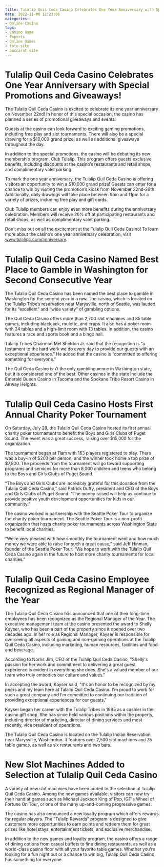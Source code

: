 ```yaml
---
title: Tulalip Quil Ceda Casino Celebrates One Year Anniversary with Special Promotions and Giveaways!
date: 2022-11-08 12:23:06
categories:
- Online Casino
tags:
- Casino Game
- Esports
- Online Games
- toto site
- baccarat site
---
```



#  Tulalip Quil Ceda Casino Celebrates One Year Anniversary with Special Promotions and Giveaways!

The Tulalip Quil Ceda Casino is excited to celebrate its one year anniversary on November 22nd! In honor of this special occasion, the casino has planned a series of promotional giveaways and events.

Guests at the casino can look forward to exciting gaming promotions, including free play and slot tournaments. There will also be a special drawing for a $10,000 grand prize, as well as additional giveaways throughout the day.

In addition to the special promotions, the casino will be debuting its new membership program, Club Tulalip. This program offers guests exclusive benefits, including discounts at the casino’s restaurants and retail shops, and complimentary valet parking.

To mark the one year anniversary, the Tulalip Quil Ceda Casino is offering visitors an opportunity to win a $10,000 grand prize! Guests can enter for a chance to win by visiting the promotion’s kiosk from November 22nd-26th. Additionally, daily drawings will take place between 9am and 11pm for a variety of prizes, including free play and gift cards.

Club Tulalip members can enjoy even more benefits during the anniversary celebration. Members will receive 20% off at participating restaurants and retail shops, as well as complimentary valet parking.

Don’t miss out on all the excitement at the Tulalip Quil Ceda Casino! To learn more about the casino’s one year anniversary celebration, visit www.tulaliqc.com/anniversary.

#  Tulalip Quil Ceda Casino Named Best Place to Gamble in Washington for Second Consecutive Year

The Tulalip Quil Ceda Casino has been named the best place to gamble in Washington for the second year in a row. The casino, which is located on the Tulalip Tribe’s reservation near Marysville, north of Seattle, was lauded for its “excellent” and “wide variety” of gambling options.

The Quil Ceda Casino offers more than 2,700 slot machines and 85 table games, including blackjack, roulette, and craps. It also has a poker room with 34 tables and a high-limit room with 13 tables. In addition, the casino features a race and sports book and a bingo hall.

Tulalip Tribes Chairman Mel Sheldon Jr. said that the recognition is “a testament to the hard work we do every day to provide our guests with an exceptional experience.” He added that the casino is “committed to offering something for everyone.”

The Quil Ceda Casino isn’t the only gambling venue in Washington state, but it is considered one of the best. Other casinos in the state include the Emerald Queen Casino in Tacoma and the Spokane Tribe Resort Casino in Airway Heights.

#  Tulalip Quil Ceda Casino Hosts First Annual Charity Poker Tournament

On Saturday, July 28, the Tulalip Quil Ceda Casino hosted its first annual charity poker tournament to benefit the Boys and Girls Clubs of Puget Sound. The event was a great success, raising over $15,000 for the organization.

The tournament began at 11am with 163 players registered to play. There was a buy-in of $200 per person, and the winner took home a top prize of $7,500. The proceeds from the tournament will go toward supporting programs and services for more than 8,000 children and teens who belong to the Boys and Girls Clubs of Puget Sound.

“The Boys and Girls Clubs are incredibly grateful for this donation from the Tulalip Quil Ceda Casino,” said Patrick Duffy, president and CEO of the Boys and Girls Clubs of Puget Sound. “The money raised will help us continue to provide positive youth development opportunities for kids in our community.”

The casino worked in partnership with the Seattle Poker Tour to organize the charity poker tournament. The Seattle Poker Tour is a non-profit organization that hosts charity poker tournaments across Washington State to benefit local charities.

“We’re very pleased with how smoothly the tournament went and how much money we were able to raise for such a great cause,” said Jeff Hinman, founder of the Seattle Poker Tour. “We hope to work with the Tulalip Quil Ceda Casino again in the future to host more charity tournaments for local charities.”

#  Tulalip Quil Ceda Casino Employee Recognized as Regional Manager of the Year

The Tulalip Quil Ceda Casino has announced that one of their long-time employees has been recognized as the Regional Manager of the Year. The executive management team at the casino presented the award to Shelly Kayser, who has been a part of the property since it opened over two decades ago. In her role as Regional Manager, Kayser is responsible for overseeing all aspects of gaming and non-gaming operations at the Tulalip Quil Ceda Casino, including marketing, human resources, facilities and food and beverage.

According to Norris Jim, CEO of the Tulalip Quil Ceda Casino, "Shelly's passion for her work and commitment to delivering a great guest experience is evident in everything she does. She's a valued member of our team who truly embodies our culture and values."

In accepting the award, Kayser said, "It's an honor to be recognized by my peers and my team here at Tulalip Quil Ceda Casino. I'm proud to work for such a great company and I'm committed to continuing our tradition of providing exceptional experiences for our guests."

Kayser began her career with the Tulalip Tribes in 1995 as a cashier in the casino gift shop. She has since held various positions within the property, including director of marketing, director of dining services and most recently, vice president of operations.

The Tulalip Quil Ceda Casino is located on the Tulalip Indian Reservation near Marysville, Washington. It features over 2,500 slot machines and 75 table games, as well as six restaurants and two bars.

#  New Slot Machines Added to Selection at Tulalip Quil Ceda Casino

A variety of new slot machines have been added to the selection at Tulalip Quil Ceda Casino. Among the new games available, visitors can now try their hand at games such as Michael Jackson King of Pop, IGT's Wheel of Fortune On Tour, or one of the many up-and-coming progressive games.

The casino has also announced a new loyalty program which offers rewards for regular players. The "Tulalip Rewards" program is designed to give customers more opportunities to earn points and redeem them for great prizes like hotel stays, entertainment tickets, and exclusive merchandise.

In addition to the new games and loyalty program, the casino offers a range of dining options from casual buffets to fine dining restaurants, as well as a world-class casino floor with all your favorite table games. Whether you're looking for a fun night out or a chance to win big, Tulalip Quil Ceda Casino has something for everyone.